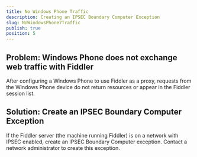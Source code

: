 ```yaml
---
title: No Windows Phone Traffic
description: Creating an IPSEC Boundary Computer Exception
slug: NoWindowsPhone7Traffic
publish: true
position: 5
---
```


Problem: Windows Phone does not exchange web traffic with Fiddler
-------------------------------------------------------------------

After configuring a Windows Phone to use Fiddler as a proxy, requests from the Windows Phone device do not return resources or appear in the Fiddler session list.

Solution: Create an IPSEC Boundary Computer Exception
-----------------------------------------------------

If the Fiddler server (the machine running Fiddler) is on a network with IPSEC enabled, create an IPSEC Boundary Computer exception. Contact a network administrator to create this exception.
